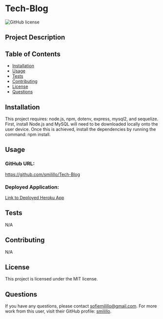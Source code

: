 # Tech-Blog

![GitHub license](https://img.shields.io/badge/license-MIT-blue.svg)

## Project Description 

  
## Table of Contents
- [Installation](#installation)
- [Usage](#usage)
- [Tests](#tests)
- [Contributing](#contributing)
- [License](#license)
- [Questions](#questions)

## Installation
This project requires: node.js, npm, dotenv, express, mysql2, and sequelize. First, install Node.js and MySQL will need to be downloaded locally onto the user device. Once this is achieved, install the dependencies by running the command: npm install.

## Usage 


### GitHub URL:
https://github.com/smilillo/Tech-Blog

### Deployed Application:
[Link to Deployed Heroku App](https://drive.google.com/file/d/1LNeuaftoptc_ySLkxUrmUL3EcztFwPf7/view?usp=sharing)

## Tests
N/A

## Contributing
N/A 
  
## License
This project is licensed under the MIT license.
 
## Questions
If you have any questions, please contact sofiemilillo@gmail.com. For more work from this user, visit their GitHub profile: [smilillo](https://github.com/smilillo).